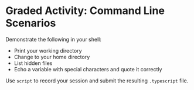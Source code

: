 # Graded Activity: Command Line Scenarios

Demonstrate the following in your shell:
- Print your working directory
- Change to your home directory
- List hidden files
- Echo a variable with special characters and quote it correctly

Use `script` to record your session and submit the resulting `.typescript` file.